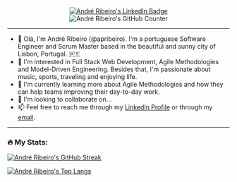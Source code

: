 <div id="badges" align="center">
  <a href="https://pt.linkedin.com/in/andr%C3%A9-ribeiro-kr36">
    <img src="https://img.shields.io/badge/LinkedIn-blue?style=for-the-badge&logo=linkedin&logoColor=white" alt="André Ribeiro's LinkedIn Badge"/>
  </a>
</div>

<div id="counter" align="center">
  <img src="https://komarev.com/ghpvc/?username=your-github-apribeiro&style=flat-square&color=orange" alt="André Ribeiro's GitHub Counter"/>
</div>

---

- 👋 Olá, I'm André Ribeiro (@apribeiro). I'm a portuguese Software Engineer and Scrum Master based in the beautiful and sunny city of Lisbon, Portugal. :portugal:
- 👀 I'm interested in Full Stack Web Development, Agile Methodologies and Model-Driven Engineering. Besides that, I'm passionate about music, sports, traveling and enjoying life.
- 🌱 I'm currently learning more about Agile Methodologies and how they can help teams improving their day-to-day work.
- 💞️ I'm looking to collaborate on...
- 📫 Feel free to reach me through my [LinkedIn Profile](https://pt.linkedin.com/in/andr%C3%A9-ribeiro-kr36) or through my [email](mailto:andre.ribeiro@ist.utl.pt).

---

### :fire: My Stats:

[![André Ribeiro's GitHub Streak](http://github-readme-streak-stats.herokuapp.com?user=apribeiro&theme=dark)](https://git.io/streak-stats)

[![André Ribeiro's Top Langs](https://github-readme-stats.vercel.app/api/top-langs/?username=apribeiro&layout=compact&theme=dark)](https://github.com/anuraghazra/github-readme-stats)

<!---
apribeiro/apribeiro is a ✨ special ✨ repository because its `README.md` (this file) appears on your GitHub profile.
You can click the Preview link to take a look at your changes.
--->
